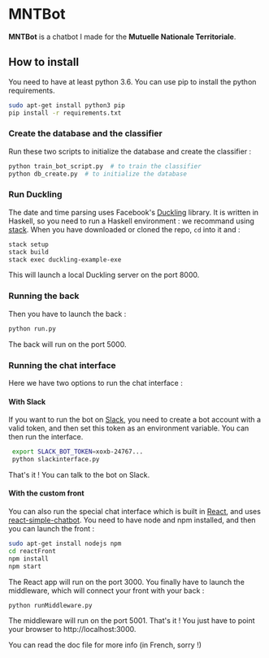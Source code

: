 # MNTBot

**MNTBot** is a chatbot I made for the **Mutuelle Nationale Territoriale**.

## How to install

You need to have at least python 3.6. You can use pip to install the python requirements.
```bash
sudo apt-get install python3 pip
pip install -r requirements.txt
```

### Create the database and the classifier

Run these two scripts to initialize the database and create the classifier :
```bash
python train_bot_script.py  # to train the classifier  
python db_create.py  # to initialize the database
```

### Run Duckling

The date and time parsing uses Facebook's [Duckling](https://github.com/facebook/duckling) library.
It is written in Haskell, so you need to run a Haskell environment : we recommand using [stack](https://docs.haskellstack.org/en/stable/README/).
When you have downloaded or cloned the repo, `cd` into it and :
```bash
stack setup
stack build
stack exec duckling-example-exe
```
This will launch a local Duckling server on the port 8000.

### Running the back

Then you have to launch the back :
```bash
python run.py
```
The back will run on the port 5000.

### Running the chat interface

Here we have two options to run the chat interface :

#### With Slack

If you want to run the bot on [Slack](https://slack.com/), you need to create a bot account with a valid token, and then set this token as an environment variable.
You can then run the interface.
```bash
 export SLACK_BOT_TOKEN=xoxb-24767...
 python slackinterface.py
 ```
That's it ! You can talk to the bot on Slack.

#### With the custom front

You can also run the special chat interface which is built in [React](https://reactjs.org/), and uses [react-simple-chatbot](https://github.com/LucasBassetti/react-simple-chatbot).
You need to have node and npm installed, and then you can launch the front :

```bash
sudo apt-get install nodejs npm
cd reactFront
npm install
npm start
```
The React app will run on the port 3000.
You finally have to launch the middleware, which will connect your front with your back :
```bash
python runMiddleware.py
```
The middleware will run on the port 5001.
That's it ! You just have to point your browser to http://localhost:3000.

You can read the doc file for more info (in French, sorry !)
